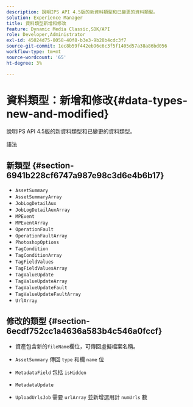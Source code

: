 ```yaml
---
description: 說明IPS API 4.5版的新資料類型和已變更的資料類型。
solution: Experience Manager
title: 資料類型新增和修改
feature: Dynamic Media Classic,SDK/API
role: Developer,Administrator
exl-id: 45024d75-8058-40f8-b3e3-9b28b4cdc3f7
source-git-commit: 1ec8b59f442eb96c6c3f5f1405d57a38a86bd056
workflow-type: tm+mt
source-wordcount: '65'
ht-degree: 3%

---
```


# 資料類型：新增和修改{#data-types-new-and-modified}

說明IPS API 4.5版的新資料類型和已變更的資料類型。

語法

## 新類型 {#section-6941b228cf6747a987e98c3d6e4b6b17}

* `AssetSummary`
* `AssetSummaryArray`
* `JobLogDetailAux`
* `JobLogDetailAuxArray`
* `MPEvent`
* `MPEventArray`
* `OperationFault`
* `OperationFaultArray`
* `PhotoshopOptions`
* `TagCondition`
* `TagConditionArray`
* `TagFieldValues`
* `TagFieldValuesArray`
* `TagValueUpdate`
* `TagValueUpdateArray`
* `TagValueUpdateFault`
* `TagValueUpdateFaultArray`
* `UrlArray`

## 修改的類型 {#section-6ecdf752cc1a4636a583b4c546a0fccf}

* 資產包含新的`fileName`欄位，可傳回虛擬檔案名稱。
* `AssetSummary` 傳回 `type` 和欄 `name` 位

* `MetadataField` 包括 `isHidden`

* `MetadataUpdate`
* `UploadUrlsJob` 需要 `urlArray` 並新增選用計 `numUrls` 數

